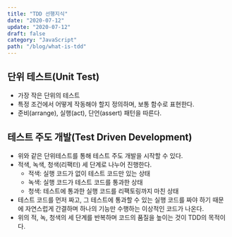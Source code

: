 ```yaml
---
title: "TDD 선행지식"
date: "2020-07-12"
update: "2020-07-12"
draft: false
category: "JavaScript"
path: "/blog/what-is-tdd"
---
```


## 단위 테스트(Unit Test)
- 가장 작은 단위의 테스트
- 특정 조건에서 어떻게 작동해야 할지 정의하며, 보통 함수로 표현한다.
- 준비(arrange), 실행(act), 단언(assert) 패턴을 따른다.

## 테스트 주도 개발(Test Driven Development)
- 위와 같은 단위테스트를 통해 테스트 주도 개발을 시작할 수 있다.
- 적색, 녹색, 청색(리팩터) 세 단계로 나누어 진행한다.
	- 적색: 실행 코드가 없이 테스트 코드만 있는 상태
	- 녹색: 실행 코드가 테스트 코드를 통과한 상태
	- 청색: 테스트에 통과한 실행 코드를 리팩토링까지 마친 상태
- 테스트 코드를 먼저 짜고, 그 테스트에 통과할 수 있는 실행 코드를 짜야 하기 때문에 자연스럽게 간결하며 하나의 기능만 수행하는 이상적인 코드가 나온다.
- 위의 적, 녹, 청색의 세 단계를 반복하며 코드의 품질을 높이는 것이 TDD의 목적이다.

